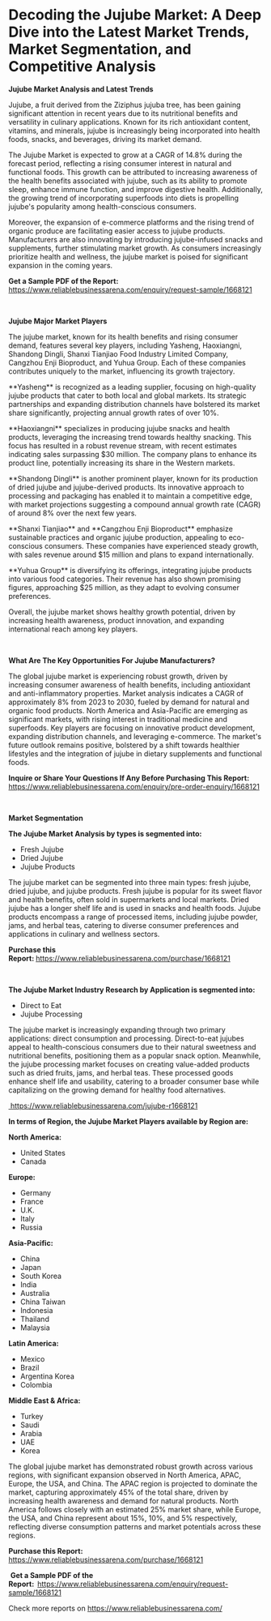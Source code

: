 <p><h1>Decoding the Jujube Market: A Deep Dive into the Latest Market Trends, Market Segmentation, and Competitive Analysis</h1></p><p><strong>Jujube Market Analysis and Latest Trends</strong></p>
<p><p>Jujube, a fruit derived from the Ziziphus jujuba tree, has been gaining significant attention in recent years due to its nutritional benefits and versatility in culinary applications. Known for its rich antioxidant content, vitamins, and minerals, jujube is increasingly being incorporated into health foods, snacks, and beverages, driving its market demand.</p><p>The Jujube Market is expected to grow at a CAGR of 14.8% during the forecast period, reflecting a rising consumer interest in natural and functional foods. This growth can be attributed to increasing awareness of the health benefits associated with jujube, such as its ability to promote sleep, enhance immune function, and improve digestive health. Additionally, the growing trend of incorporating superfoods into diets is propelling jujube's popularity among health-conscious consumers.</p><p>Moreover, the expansion of e-commerce platforms and the rising trend of organic produce are facilitating easier access to jujube products. Manufacturers are also innovating by introducing jujube-infused snacks and supplements, further stimulating market growth. As consumers increasingly prioritize health and wellness, the jujube market is poised for significant expansion in the coming years.</p></p>
<p><strong>Get a Sample PDF of the Report:&nbsp;</strong> <a href="https://www.reliablebusinessarena.com/enquiry/request-sample/1668121?utm_campaign=2396&utm_medium=2&utm_source=Github&utm_content=ia&utm_term=06032025&utm_id=jujube">https://www.reliablebusinessarena.com/enquiry/request-sample/1668121</a></p>
<p>&nbsp;</p>
<p><strong>Jujube Major Market Players</strong></p>
<p><p>The jujube market, known for its health benefits and rising consumer demand, features several key players, including Yasheng, Haoxiangni, Shandong Dingli, Shanxi Tianjiao Food Industry Limited Company, Cangzhou Enji Bioproduct, and Yuhua Group. Each of these companies contributes uniquely to the market, influencing its growth trajectory.</p><p>**Yasheng** is recognized as a leading supplier, focusing on high-quality jujube products that cater to both local and global markets. Its strategic partnerships and expanding distribution channels have bolstered its market share significantly, projecting annual growth rates of over 10%.</p><p>**Haoxiangni** specializes in producing jujube snacks and health products, leveraging the increasing trend towards healthy snacking. This focus has resulted in a robust revenue stream, with recent estimates indicating sales surpassing $30 million. The company plans to enhance its product line, potentially increasing its share in the Western markets.</p><p>**Shandong Dingli** is another prominent player, known for its production of dried jujube and jujube-derived products. Its innovative approach to processing and packaging has enabled it to maintain a competitive edge, with market projections suggesting a compound annual growth rate (CAGR) of around 8% over the next few years.</p><p>**Shanxi Tianjiao** and **Cangzhou Enji Bioproduct** emphasize sustainable practices and organic jujube production, appealing to eco-conscious consumers. These companies have experienced steady growth, with sales revenue around $15 million and plans to expand internationally.</p><p>**Yuhua Group** is diversifying its offerings, integrating jujube products into various food categories. Their revenue has also shown promising figures, approaching $25 million, as they adapt to evolving consumer preferences.</p><p>Overall, the jujube market shows healthy growth potential, driven by increasing health awareness, product innovation, and expanding international reach among key players.</p></p>
<p>&nbsp;</p>
<p><strong>What Are The Key Opportunities For Jujube Manufacturers?</strong></p>
<p><p>The global jujube market is experiencing robust growth, driven by increasing consumer awareness of health benefits, including antioxidant and anti-inflammatory properties. Market analysis indicates a CAGR of approximately 8% from 2023 to 2030, fueled by demand for natural and organic food products. North America and Asia-Pacific are emerging as significant markets, with rising interest in traditional medicine and superfoods. Key players are focusing on innovative product development, expanding distribution channels, and leveraging e-commerce. The market's future outlook remains positive, bolstered by a shift towards healthier lifestyles and the integration of jujube in dietary supplements and functional foods.</p></p>
<p><strong>Inquire or Share Your Questions If Any Before Purchasing This Report:</strong> <a href="https://www.reliablebusinessarena.com/enquiry/pre-order-enquiry/1668121?utm_campaign=2396&utm_medium=2&utm_source=Github&utm_content=ia&utm_term=06032025&utm_id=jujube">https://www.reliablebusinessarena.com/enquiry/pre-order-enquiry/1668121</a></p>
<p>&nbsp;</p>
<p><strong>Market Segmentation</strong></p>
<p><strong>The Jujube Market Analysis by types is segmented into:</strong></p>
<p><ul><li>Fresh Jujube</li><li>Dried Jujube</li><li>Jujube Products</li></ul></p>
<p><p>The jujube market can be segmented into three main types: fresh jujube, dried jujube, and jujube products. Fresh jujube is popular for its sweet flavor and health benefits, often sold in supermarkets and local markets. Dried jujube has a longer shelf life and is used in snacks and health foods. Jujube products encompass a range of processed items, including jujube powder, jams, and herbal teas, catering to diverse consumer preferences and applications in culinary and wellness sectors.</p></p>
<p><strong>Purchase this Report:&nbsp;</strong><a href="https://www.reliablebusinessarena.com/purchase/1668121?utm_campaign=2396&utm_medium=2&utm_source=Github&utm_content=ia&utm_term=06032025&utm_id=jujube">https://www.reliablebusinessarena.com/purchase/1668121</a></p>
<p>&nbsp;</p>
<p><strong>The Jujube Market Industry Research by Application is segmented into:</strong></p>
<p><ul><li>Direct to Eat</li><li>Jujube Processing</li></ul></p>
<p><p>The jujube market is increasingly expanding through two primary applications: direct consumption and processing. Direct-to-eat jujubes appeal to health-conscious consumers due to their natural sweetness and nutritional benefits, positioning them as a popular snack option. Meanwhile, the jujube processing market focuses on creating value-added products such as dried fruits, jams, and herbal teas. These processed goods enhance shelf life and usability, catering to a broader consumer base while capitalizing on the growing demand for healthy food alternatives.</p></p>
<p><a href="https://www.reliablebusinessarena.com/jujube-r1668121?utm_campaign=2396&utm_medium=2&utm_source=Github&utm_content=ia&utm_term=06032025&utm_id=jujube">&nbsp;https://www.reliablebusinessarena.com/jujube-r1668121</a></p>
<p><strong>In terms of Region, the Jujube Market Players available by Region are:</strong></p>
<p>
    <p> <strong> North America: </strong>
        <ul>
            <li>United States</li>
            <li>Canada</li>
        </ul>
        </p> 
    <p> <strong> Europe: </strong>
        <ul>
            <li>Germany</li>
            <li>France</li>
            <li>U.K.</li>
            <li>Italy</li>
            <li>Russia</li>
        </ul>
        </p> 
    <p> <strong> Asia-Pacific: </strong>
        <ul>
            <li>China</li>
            <li>Japan</li>
            <li>South Korea</li>
            <li>India</li>
            <li>Australia</li>
            <li>China Taiwan</li>
            <li>Indonesia</li>
            <li>Thailand</li>
            <li>Malaysia</li>
        </ul>
        </p> 
    <p> <strong> Latin America: </strong>
        <ul>
            <li>Mexico</li>
            <li>Brazil</li>
            <li>Argentina Korea</li>
            <li>Colombia</li>
        </ul>
        </p> 
    <p> <strong> Middle East & Africa: </strong>
        <ul>
            <li>Turkey</li>
            <li>Saudi</li>
            <li>Arabia</li>
            <li>UAE</li>
            <li>Korea</li>
        </ul>
    </p>
    </p>
<p><p>The global jujube market has demonstrated robust growth across various regions, with significant expansion observed in North America, APAC, Europe, the USA, and China. The APAC region is projected to dominate the market, capturing approximately 45% of the total share, driven by increasing health awareness and demand for natural products. North America follows closely with an estimated 25% market share, while Europe, the USA, and China represent about 15%, 10%, and 5% respectively, reflecting diverse consumption patterns and market potentials across these regions.</p></p>
<p><strong>Purchase this Report: </strong><a href="https://www.reliablebusinessarena.com/purchase/1668121?utm_campaign=2396&utm_medium=2&utm_source=Github&utm_content=ia&utm_term=06032025&utm_id=jujube">https://www.reliablebusinessarena.com/purchase/1668121</a></p>
<p>&nbsp;<strong>Get a Sample PDF of the Report:&nbsp;&nbsp;</strong><a href="https://www.reliablebusinessarena.com/enquiry/request-sample/1668121?utm_campaign=2396&utm_medium=2&utm_source=Github&utm_content=ia&utm_term=06032025&utm_id=jujube">https://www.reliablebusinessarena.com/enquiry/request-sample/1668121</a></p>
<p><strong></strong></p>
<p>Check more reports on <a href="https://www.reliablebusinessarena.com/?utm_campaign=2396&utm_medium=2&utm_source=Github&utm_content=ia&utm_term=06032025&utm_id=jujube">https://www.reliablebusinessarena.com/</a></p>